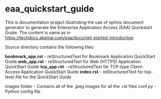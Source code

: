 # eaa_quickstart_guide

This is documentation project illustrating the use of sphinx document generator to generate the Enterprise Application Access (EAA) Quickstart Guide.
The content is same as in https://techdocs.akamai.com/eaa/docs/get-started-introduction

Source directory contains the following files:

**bookmark_app.rst** - reStructuredText for Bookmark Application QuickStart Guide
**web_app.rst** - reStructuredText for Web (HTTPS) Application QuickStart Guide
**tcp_app.rst** - reStructuredText for TCP-type Client-Access Application QuickStart Guide
**index.rst** - reStructuredText for top-level file for the QuickStart Guide

images folder - Contains all of the .jpeg images for all the .rst files
conf.py - Python config file


